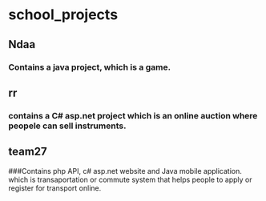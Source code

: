 # school_projects

## Ndaa
### Contains a java project, which is a game.

## rr 
### contains a C# asp.net project which is an online auction where peopele can sell instruments.

## team27
###Contains php API, c# asp.net website and Java mobile application. which is transaportation or commute system that helps people to apply or register for transport online.
